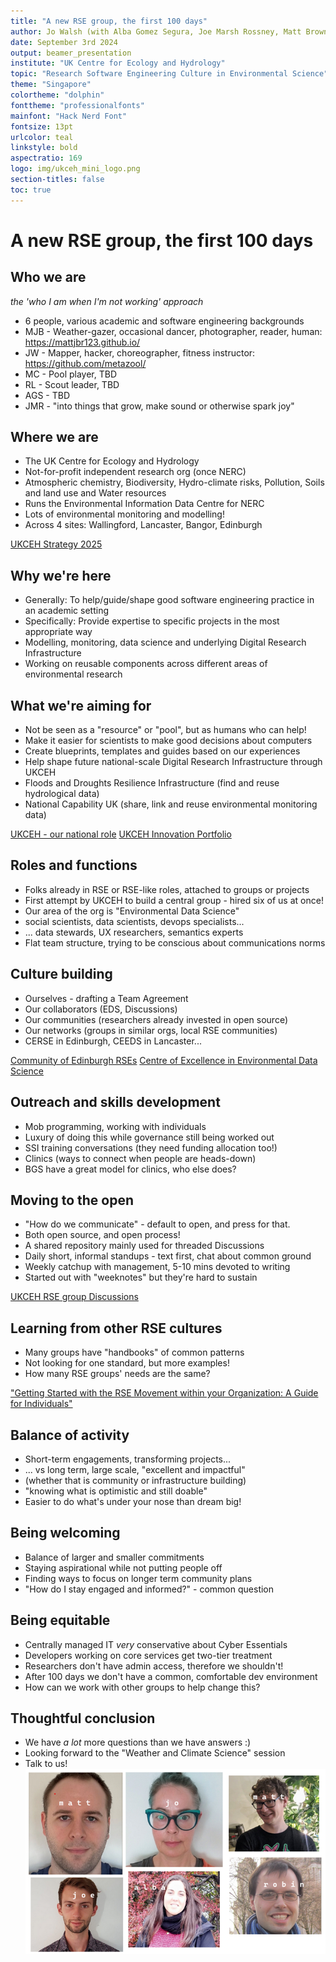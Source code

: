 ```yaml
---
title: "A new RSE group, the first 100 days"
author: Jo Walsh (with Alba Gomez Segura, Joe Marsh Rossney, Matt Brown, Matt Coole and Robin Long)
date: September 3rd 2024
output: beamer_presentation
institute: "UK Centre for Ecology and Hydrology"
topic: "Research Software Engineering Culture in Environmental Science"
theme: "Singapore"
colortheme: "dolphin"
fonttheme: "professionalfonts"
mainfont: "Hack Nerd Font"
fontsize: 13pt
urlcolor: teal
linkstyle: bold
aspectratio: 169
logo: img/ukceh_mini_logo.png
section-titles: false
toc: true
---
```



# A new RSE group, the first 100 days

## Who we are
_the 'who I am when I'm not working' approach_

* 6 people, various academic and software engineering backgrounds
* MJB - Weather-gazer, occasional dancer, photographer, reader, human: https://mattjbr123.github.io/
* JW - Mapper, hacker, choreographer, fitness instructor: https://github.com/metazool/ 
* MC - Pool player, TBD
* RL - Scout leader, TBD
* AGS - TBD
* JMR - "into things that grow, make sound or otherwise spark joy" 

## Where we are 

* The UK Centre for Ecology and Hydrology
* Not-for-profit independent research org (once NERC)
* Atmospheric chemistry, Biodiversity, Hydro-climate risks, Pollution, Soils and land use and Water resources 
* Runs the Environmental Information Data Centre for NERC
* Lots of environmental monitoring and modelling!
* Across 4 sites: Wallingford, Lancaster, Bangor, Edinburgh

[UKCEH Strategy 2025](https://www.ceh.ac.uk/sites/default/files/UKCEH-Strategy2025.pdf)

## Why we're here

* Generally: To help/guide/shape good software engineering practice in an academic setting
* Specifically: Provide expertise to specific projects in the most appropriate way
* Modelling, monitoring, data science and underlying Digital Research Infrastructure
* Working on reusable components across different areas of environmental research  

## What we're aiming for

* Not be seen as a "resource" or "pool", but as humans who can help!
* Make it easier for scientists to make good decisions about computers
* Create blueprints, templates and guides based on our experiences
* Help shape future national-scale Digital Research Infrastructure through UKCEH 
* Floods and Droughts Resilience Infrastructure (find and reuse hydrological data)
* National Capability UK (share, link and reuse environmental monitoring data)

[UKCEH - our national role](https://www.ceh.ac.uk/our-science/our-national-role)
[UKCEH Innovation Portfolio](https://www.ceh.ac.uk/our-science/innovation)

## Roles and functions

* Folks already in RSE or RSE-like roles, attached to groups or projects
* First attempt by UKCEH to build a central group - hired six of us at once!
* Our area of the org is "Environmental Data Science"
* social scientists, data scientists, devops specialists...  
* ... data stewards, UX researchers, semantics experts
* Flat team structure, trying to be conscious about communications norms 

## Culture building

* Ourselves - drafting a Team Agreement
* Our collaborators (EDS, Discussions)
* Our communities (researchers already invested in open source)
* Our networks (groups in similar orgs, local RSE communities)
* CERSE in Edinburgh, CEEDS in Lancaster...

[Community of Edinburgh RSEs](https://cerse.github.io/)
[Centre of Excellence in Environmental Data Science](https://ceeds.ac.uk)

## Outreach and skills development

* Mob programming, working with individuals
* Luxury of doing this while governance still being worked out
* SSI training conversations (they need funding allocation too!)
* Clinics (ways to connect when people are heads-down)
* BGS have a great model for clinics, who else does?

## Moving to the open

* "How do we communicate" - default to open, and press for that.
* Both open source, and open process!
* A shared repository mainly used for threaded Discussions
* Daily short, informal standups - text first, chat about common ground
* Weekly catchup with management, 5-10 mins devoted to writing
* Started out with "weeknotes" but they're hard to sustain

[UKCEH RSE group Discussions](https://github.com/NERC-CEH/rse_group/discussions)

## Learning from other RSE cultures

* Many groups have "handbooks" of common patterns
* Not looking for one standard, but more examples!
* How many RSE groups' needs are the same? 

["Getting Started with the RSE Movement within your Organization: A Guide for Individuals"](https://zenodo.org/records/10436166)

## Balance of activity

* Short-term engagements, transforming projects...
* ... vs long term, large scale, "excellent and impactful" 
* (whether that is community or infrastructure building)
* "knowing what is optimistic and still doable"
* Easier to do what's under your nose than dream big!

## Being welcoming

* Balance of larger and smaller commitments
* Staying aspirational while not putting people off
* Finding ways to focus on longer term community plans 
* "How do I stay engaged and informed?" - common question

## Being equitable

* Centrally managed IT _very_ conservative about Cyber Essentials
* Developers working on core services get two-tier treatment 
* Researchers don't have admin access, therefore we shouldn't!
* After 100 days we don't have a common, comfortable dev environment
* How can we work with other groups to help change this?

## Thoughtful conclusion

* We have _a lot_ more questions than we have answers :)
* Looking forward to the "Weather and Climate Science" session
* Talk to us!
![Team headshots](img/teamHeadshots.png)

